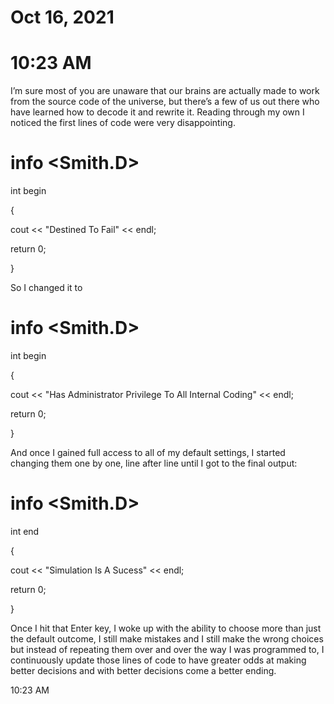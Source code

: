 # Oct 16, 2021

# 10:23 AM

I’m sure most of you are unaware that our brains are actually made to work from the source code of the universe, but there’s a few of us out there who have learned how to decode it and rewrite it\. Reading through my own I noticed the first lines of code were very disappointing\.

# info <Smith\.D>

int begin

\{

cout << "Destined To Fail" << endl;

return 0;

\}

So I changed it to

# info <Smith\.D>

int begin

\{

cout << "Has Administrator Privilege To All Internal Coding" << endl;

return 0;

\}

And once I gained full access to all of my default settings, I started changing them one by one, line after line until I got to the final output:

# info <Smith\.D>

int end

\{

cout << "Simulation Is A Sucess" << endl;

return 0;

\}

Once I hit that Enter key, I woke up with the ability to choose more than just the default outcome, I still make mistakes and I still make the wrong choices but instead of repeating them over and over the way I was programmed to, I continuously update those lines of code to have greater odds at making better decisions and with better decisions come a better ending\.

10:23 AM
